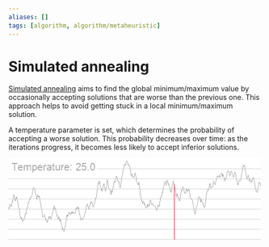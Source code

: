 ```yaml
---
aliases: []
tags: [algorithm, algorithm/metaheuristic]
---
```


# Simulated annealing

[Simulated annealing](https://wikipedia.org/wiki/simulated_annealing) aims to find the global minimum/maximum value by occasionally accepting solutions that are worse than the previous one. This approach helps to avoid getting stuck in a local minimum/maximum solution.

A temperature parameter is set, which determines the probability of accepting a worse solution. This probability decreases over time: as the iterations progress, it becomes less likely to accept inferior solutions.

![Animated example of simulated annealing](../assets/simulated-annealing.gif)